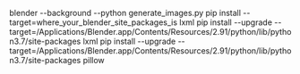 blender --background --python generate_images.py
pip install --target=where_your_blender_site_packages_is lxml
pip install --upgrade --target=/Applications/Blender.app/Contents/Resources/2.91/python/lib/python3.7/site-packages lxml
pip install --upgrade --target=/Applications/Blender.app/Contents/Resources/2.91/python/lib/python3.7/site-packages pillow
